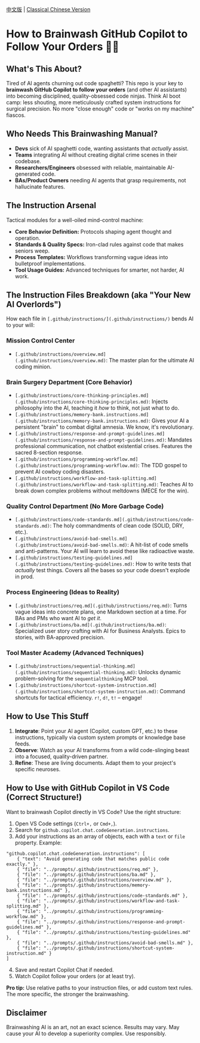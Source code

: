 [中文版](README.md) | [Classical Chinese Version](README.guwen.md)

# How to Brainwash GitHub Copilot to Follow Your Orders 🧠🤖

## What's This About?

Tired of AI agents churning out code spaghetti? This repo is your key to **brainwash GitHub Copilot to follow your orders** (and other AI assistants) into becoming disciplined, quality-obsessed code ninjas. Think AI boot camp: less shouting, more meticulously crafted system instructions for surgical precision. No more "close enough" code or "works on my machine" fiascos.

## Who Needs This Brainwashing Manual?

- **Devs** sick of AI spaghetti code, wanting assistants that _actually_ assist.
- **Teams** integrating AI without creating digital crime scenes in their codebase.
- **Researchers/Engineers** obsessed with reliable, maintainable AI-generated code.
- **BAs/Product Owners** needing AI agents that grasp requirements, not hallucinate features.

## The Instruction Arsenal

Tactical modules for a well-oiled mind-control machine:

- **Core Behavior Definition:** Protocols shaping agent thought and operation.
- **Standards & Quality Specs:** Iron-clad rules against code that makes seniors weep.
- **Process Templates:** Workflows transforming vague ideas into bulletproof implementations.
- **Tool Usage Guides:** Advanced techniques for smarter, not harder, AI work.

## The Instruction Files Breakdown (aka "Your New AI Overlords")

How each file in `[.github/instructions/](.github/instructions/)` bends AI to your will:

### Mission Control Center

- `[.github/instructions/overview.md](.github/instructions/overview.md)`: The master plan for the ultimate AI coding minion.

### Brain Surgery Department (Core Behavior)

- `[.github/instructions/core-thinking-principles.md](.github/instructions/core-thinking-principles.md)`: Injects philosophy into the AI, teaching it _how_ to think, not just what to do.
- `[.github/instructions/memory-bank.instructions.md](.github/instructions/memory-bank.instructions.md)`: Gives your AI a persistent "brain" to combat digital amnesia. We know, it's revolutionary.
- `[.github/instructions/response-and-prompt-guidelines.md](.github/instructions/response-and-prompt-guidelines.md)`: Mandates professional communication, not chatbot existential crises. Features the sacred 8-section response.
- `[.github/instructions/programming-workflow.md](.github/instructions/programming-workflow.md)`: The TDD gospel to prevent AI cowboy coding disasters.
- `[.github/instructions/workflow-and-task-splitting.md](.github/instructions/workflow-and-task-splitting.md)`: Teaches AI to break down complex problems without meltdowns (MECE for the win).

### Quality Control Department (No More Garbage Code)

- `[.github/instructions/code-standards.md](.github/instructions/code-standards.md)`: The holy commandments of clean code (SOLID, DRY, etc.).
- `[.github/instructions/avoid-bad-smells.md](.github/instructions/avoid-bad-smells.md)`: A hit-list of code smells and anti-patterns. Your AI will learn to avoid these like radioactive waste.
- `[.github/instructions/testing-guidelines.md](.github/instructions/testing-guidelines.md)`: How to write tests that _actually_ test things. Covers all the bases so your code doesn't explode in prod.

### Process Engineering (Ideas to Reality)

- `[.github/instructions/req.md](.github/instructions/req.md)`: Turns vague ideas into concrete plans, one Markdown section at a time. For BAs and PMs who want AI to _get it_.
- `[.github/instructions/ba.md](.github/instructions/ba.md)`: Specialized user story crafting with AI for Business Analysts. Epics to stories, with BA-approved precision.

### Tool Master Academy (Advanced Techniques)

- `[.github/instructions/sequential-thinking.md](.github/instructions/sequential-thinking.md)`: Unlocks dynamic problem-solving for the `sequentialthinking` MCP tool.
- `[.github/instructions/shortcut-system-instruction.md](.github/instructions/shortcut-system-instruction.md)`: Command shortcuts for tactical efficiency. `r!`, `d!`, `t!` – engage!

## How to Use This Stuff

1.  **Integrate**: Point your AI agent (Copilot, custom GPT, etc.) to these instructions, typically via custom system prompts or knowledge base feeds.
2.  **Observe**: Watch as your AI transforms from a wild code-slinging beast into a focused, quality-driven partner.
3.  **Refine**: These are living documents. Adapt them to your project's specific neuroses.

## How to Use with GitHub Copilot in VS Code (Correct Structure!)

Want to brainwash Copilot directly in VS Code? Use the right structure:

1. Open VS Code settings (`Ctrl+,` or `Cmd+,`).
2. Search for `github.copilot.chat.codeGeneration.instructions`.
3. Add your instructions as an array of objects, each with a `text` or `file` property. Example:

```jsonc
"github.copilot.chat.codeGeneration.instructions": [
    { "text": "Avoid generating code that matches public code exactly." },
    { "file": "../prompts/.github/instructions/req.md" },
    { "file": "../prompts/.github/instructions/ba.md" },
    { "file": "../prompts/.github/instructions/overview.md" },
    { "file": "../prompts/.github/instructions/memory-bank.instructions.md" },
    { "file": "../prompts/.github/instructions/code-standards.md" },
    { "file": "../prompts/.github/instructions/workflow-and-task-splitting.md" },
    { "file": "../prompts/.github/instructions/programming-workflow.md" },
    { "file": "../prompts/.github/instructions/response-and-prompt-guidelines.md" },
    { "file": "../prompts/.github/instructions/testing-guidelines.md" },
    { "file": "../prompts/.github/instructions/avoid-bad-smells.md" },
    { "file": "../prompts/.github/instructions/shortcut-system-instruction.md" }
]
```

4. Save and restart Copilot Chat if needed.
5. Watch Copilot follow your orders (or at least try).

**Pro tip:** Use relative paths to your instruction files, or add custom text rules. The more specific, the stronger the brainwashing.

## Disclaimer

Brainwashing AI is an art, not an exact science. Results may vary. May cause your AI to develop a superiority complex. Use responsibly.
